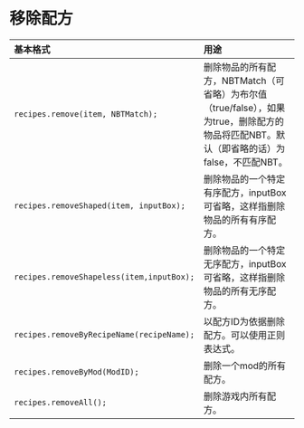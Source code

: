 # 移除配方



| 基本格式 | 用途 |
| :--- | :--- |
| `recipes.remove(item, NBTMatch);` | 删除物品的所有配方，NBTMatch（可省略）为布尔值（true/false），如果为true，删除配方的物品将匹配NBT。默认（即省略的话）为false，不匹配NBT。 |
| `recipes.removeShaped(item, inputBox);` | 删除物品的一个特定有序配方，inputBox可省略，这样指删除物品的所有有序配方。 |
| `recipes.removeShapeless(item,inputBox);` | 删除物品的一个特定无序配方，inputBox可省略，这样指删除物品的所有无序配方。 |
| `recipes.removeByRecipeName(recipeName);` | 以配方ID为依据删除配方。可以使用正则表达式。 |
| `recipes.removeByMod(ModID);` | 删除一个mod的所有配方。 |
| `recipes.removeAll();` | 删除游戏内所有配方。 |

